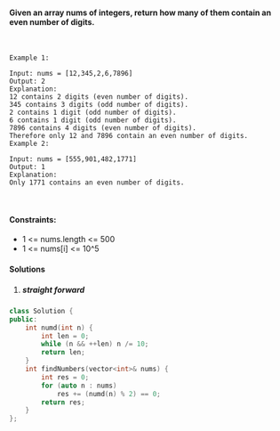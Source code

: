 #### Given an array nums of integers, return how many of them contain an even number of digits.
 

```
Example 1:

Input: nums = [12,345,2,6,7896]
Output: 2
Explanation: 
12 contains 2 digits (even number of digits). 
345 contains 3 digits (odd number of digits). 
2 contains 1 digit (odd number of digits). 
6 contains 1 digit (odd number of digits). 
7896 contains 4 digits (even number of digits). 
Therefore only 12 and 7896 contain an even number of digits.
Example 2:

Input: nums = [555,901,482,1771]
Output: 1 
Explanation: 
Only 1771 contains an even number of digits.
```
 

#### Constraints:

- 1 <= nums.length <= 500
- 1 <= nums[i] <= 10^5

#### Solutions

1. ##### straight forward

```c++
class Solution {
public:
    int numd(int n) {
        int len = 0;
        while (n && ++len) n /= 10;
        return len;
    }
    int findNumbers(vector<int>& nums) {
        int res = 0;
        for (auto n : nums)
            res += (numd(n) % 2) == 0;
        return res;
    }
};
```